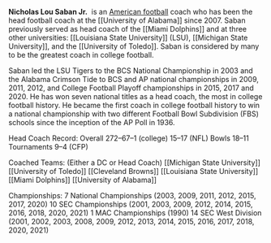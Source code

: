 **Nicholas Lou Saban Jr.**  is an [American football](https://en.wikipedia.org/wiki/American_football "American football") coach who has been the head football coach at the [[University of Alabama]] since 2007. Saban previously served as head coach of the [[Miami Dolphins]] and at three other universities: [[Louisiana State University]] (LSU), [[Michigan State University]], and the [[University of Toledo]]. Saban is considered by many to be the greatest coach in college football.

Saban led the LSU Tigers to the BCS National Championship in 2003 and the Alabama Crimson Tide to BCS and AP national championships in 2009, 2011, 2012, and College Football Playoff championships in 2015, 2017 and 2020. He has won seven national titles as a head coach, the most in college football history. He became the first coach in college football history to win a national championship with two different Football Bowl Subdivision (FBS) schools since the inception of the AP Poll in 1936. 

Head Coach Record:
Overall 272–67–1 (college)
			  15–17 (NFL)
Bowls 18–11
Tournaments 9–4 (CFP)


Coached Teams: (Either a DC or Head Coach)
[[Michigan State University]]
[[University of Toledo]]
[[Cleveland Browns]]
[[Louisiana State University]]
[[Miami Dolphins]]
[[University of Alabama]]


Championships:
7 National Championships (2003, 2009, 2011, 2012, 2015, 2017, 2020)
10 SEC Championships (2001, 2003, 2009, 2012, 2014, 2015, 2016, 2018, 2020, 2021)
1 MAC Championships (1990)
14 SEC West Division (2001, 2002, 2003, 2008, 2009, 2012, 2013, 2014, 2015, 2016, 2017, 2018, 2020, 2021)
